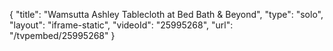 {
    "title": "Wamsutta Ashley Tablecloth at Bed Bath & Beyond",
    "type": "solo",
    "layout": "iframe-static",
    "videoId": "25995268",
    "url": "\/tvpembed\/25995268"
}